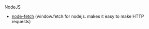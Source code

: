

NodeJS
- [node-fetch](https://github.com/node-fetch/node-fetch) (window.fetch for nodejs. makes it easy to make HTTP requests)
